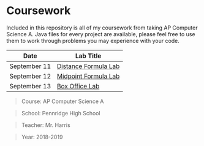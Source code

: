 # Coursework
Included in this repository is all of my coursework from taking AP Computer Science A. Java files for every project are available, please feel free to use them to work through problems you may experience with your code.

Date | Lab Title
--- | ---
September 11 | [Distance Formula Lab](https://github.com/mitchwag17/AP-Computer-Science/tree/master/2018_09_11%20-%20Distance%20Formula%20Lab)
September 12 | [Midpoint Formula Lab](https://github.com/mitchwag17/AP-Computer-Science/tree/master/2018_09_12%20-%20Midpoint%20Formula%20Lab)
September 13 | [Box Office Lab](https://github.com/mitchwag17/AP-Computer-Science/tree/master/2018_09_13%20-%20Box%20Office%20Lab)



> Course: AP Computer Science A

> School: Pennridge High School

> Teacher: Mr. Harris

> Year: 2018-2019
